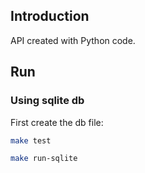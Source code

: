 ## Introduction

API created with Python code.

## Run

### Using sqlite db

First create the db file:

```bash
make test
```

```bash
make run-sqlite
```
